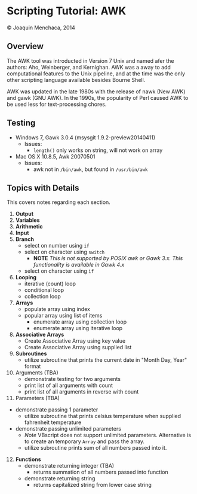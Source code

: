 # Scripting Tutorial: AWK

© Joaquin Menchaca, 2014

## Overview

The AWK tool was introducted in Version 7 Unix and named afer the authors: Aho, Weinberger, and Kernighan.  AWK was a away to add computational features to the Unix pipeline, and at the time was the only other scripting language available besides Bourne Shell.  

AWK was updated in the late 1980s with the release of nawk (New AWK) and gawk (GNU AWK).  In the 1990s, the popularity of Perl caused AWK to be used less for text-processing chores.


## Testing

* Windows 7, Gawk 3.0.4 (msysgit 1.9.2-preview20140411)
  * Issues:
    * ```length()``` only works on string, will not work on array
* Mac OS X 10.8.5, Awk 20070501
  * Issues:
    * awk not in ```/bin/awk```, but found in ```/usr/bin/awk```

## Topics with Details 

This covers notes regarding each section.

1. **Output**
2. **Variables**
3. **Arithmetic**
4. **Input**
5. **Branch**
   * select on number using ```if```
   * select on character using ```switch```
     * **NOTE** *This is not supported by POSIX awk or Gawk 3.x.  This functionality is available in Gawk 4.x*
   * select on character using ```if```
6. **Looping**
   * iterative (count) loop
   * conditional loop
   * collection loop
7. **Arrays**
   * populate array using index
   * popular array using list of items
     * enumerate array using collection loop
     * enumerate array using iterative loop
8. **Associative Arrays**
   * Create Associative Array using key value
   * Create Associative Array using supplied list
9. **Subroutines** 
   * utilize subroutine that prints the current date in "Month Day, Year" format
10. Arguments (TBA)
    * demonstrate testing for two arguments
    * print list of all arguments with count
    * print list of all arguments in reverse with count
11. Parameters (TBA)
   * demonstrate passing 1 parameter
     * utilize subroutine that prints celsius temperature when supplied fahrenheit temperature
   * demonstrate passing unlimited parameters
     * *Note* VBscript does not support unlimited parameters.  Alternative is to create an temporary ```Array``` and pass the array.
     * utilize subroutine prints sum of all numbers passed into it.
12. **Functions**
    * demonstrate returning integer (TBA)
      * returns summation of all numbers passed into function 
    * demonstrate returning string
      * returns capitalized string from lower case string 

